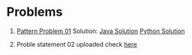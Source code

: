# Problems

1. [Pattern Problem 01](https://github.com/ishitasinghal/Problems/blob/master/Problem%20Statements/Pattern_Problem_01.txt)   Solution:  [Java Solution](https://github.com/ishitasinghal/Problems/blob/master/Solutions/solution1.java) [Python Solution](https://github.com/ishitasinghal/Problems/blob/master/Solutions/Solution%202.py)


2. Proble statement 02 uploaded check [here](https://github.com/ishitasinghal/Problems/blob/master/Problem%20Statements/Problem%20Statement%2002.txt)
